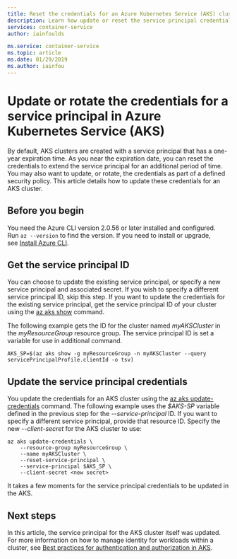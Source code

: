 ```yaml
---
title: Reset the credentials for an Azure Kubernetes Service (AKS) cluster
description: Learn how update or reset the service principal credentials for a cluster in Azure Kubernetes Service (AKS)
services: container-service
author: iainfoulds

ms.service: container-service
ms.topic: article
ms.date: 01/29/2019
ms.author: iainfou
---
```


# Update or rotate the credentials for a service principal in Azure Kubernetes Service (AKS)

By default, AKS clusters are created with a service principal that has a one-year expiration time. As you near the expiration date, you can reset the credentials to extend the service principal for an additional period of time. You may also want to update, or rotate, the credentials as part of a defined security policy. This article details how to update these credentials for an AKS cluster.

## Before you begin

You need the Azure CLI version 2.0.56 or later installed and configured. Run `az --version` to find the version. If you need to install or upgrade, see [Install Azure CLI][install-azure-cli].

## Get the service principal ID

You can choose to update the existing service principal, or specify a new service principal and associated secret. If you wish to specify a different service principal ID, skip this step. If you want to update the credentials for the existing service principal, get the service principal ID of your cluster using the [az aks show][az-aks-show] command.

The following example gets the ID for the cluster named *myAKSCluster* in the *myResourceGroup* resource group. The service principal ID is set a variable for use in additional command.

```azurecli-interactive
AKS_SP=$(az aks show -g myResourceGroup -n myAKSCluster --query servicePrincipalProfile.clientId -o tsv)
```

## Update the service principal credentials

You update the credentials for an AKS cluster using the [az aks update-credentials][az-aks-update-credentials] command. The following example uses the *$AKS-SP* variable defined in the previous step for the *--service-principal* ID. If you want to specify a different service principal, provide that resource ID. Specify the new *--client-secret* for the AKS cluster to use:

```azurecli-interactive
az aks update-credentials \
    --resource-group myResourceGroup \
    --name myAKSCluster \
    --reset-service-principal \
    --service-principal $AKS_SP \
    --client-secret <new secret>
```

It takes a few moments for the service principal credentials to be updated in the AKS.

## Next steps

In this article, the service principal for the AKS cluster itself was updated. For more information on how to manage identity for workloads within a cluster, see [Best practices for authentication and authorization in AKS][best-practices-identity].

<!-- LINKS - internal -->
[install-azure-cli]: /cli/azure/install-azure-cli
[az-aks-show]: /cli/azure/aks#az-aks-show
[az-aks-update-credentials]: /cli/azure/aks#az-aks-update-credentials
[best-practices-identity]: operator-best-practices-identity.md

